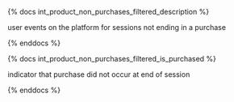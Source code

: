 {% docs int_product_non_purchases_filtered_description %}

user events on the platform for sessions not ending in a purchase

{% enddocs %}

{% docs int_product_non_purchases_filtered_is_purchased %}

indicator that purchase did not occur at end of session

{% enddocs %}

